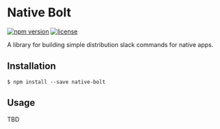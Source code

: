 # Native Bolt

[![npm version](https://img.shields.io/npm/v/native-bolt.svg)](https://www.npmjs.com/package/native-bolt) [![license](https://img.shields.io/npm/l/svelte.svg)](LICENSE.md)

A library for building simple distribution slack commands for native apps.

## Installation

```
$ npm install --save native-bolt
```

## Usage

TBD
